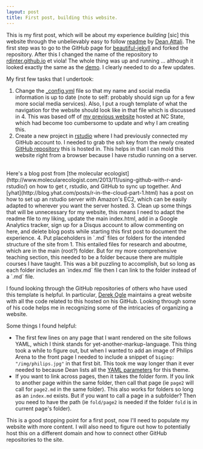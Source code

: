 ```yaml
---
layout: post
title: First post, building this website.
---
```


This is my first post, which will be about my experience _building_ [sic] this website through the unbelievably easy to follow [readme](https://github.com/daattali/beautiful-jekyll#readme) by [Dean Attali](http://deanattali.com/). The first step was to go to the GitHub page for [beautiful-jekyll](https://github.com/daattali/beautiful-jekyll) and forked the repository. After this I changed the name of the repository to [rdinter.github.io](http://rdinter.github.io/) et viola! The whole thing was up and running ... although it looked exactly the same as the [demo](http://deanattali.com/beautiful-jekyll/). I clearly needed to do a few updates.

My first few tasks that I undertook:

1. Change the [_config.yml](https://github.com/rdinter/rdinter.github.io/blob/master/_config.yml) file so that my name and social media information is up to date (note to self: probably should sign up for a few more social media services). Also, I put a rough template of what the navigation for the website should look like in that file which is discussed in 4. This was based off of [my previous website](http://www4.ncsu.edu/~rdinter/) hosted at NC State, which had become too cumbersome to update and why I am creating this.
2. Create a new project in [rstudio](https://www.rstudio.com/) where I had previously connected my GitHub account to. I needed to grab the ssh key from the newly created [GitHub repository](https://github.com/rdinter/rdinter.github.io) this is hosted in. This helps in that I can mold this website right from a browser because I have rstudio running on a server.
<br/>
   Here's a blog post from [the molecular ecologist](http://www.molecularecologist.com/2013/11/using-github-with-r-and-rstudio/) on how to get r, rstudio, and GitHub to sync up together. And [yhat](http://blog.yhat.com/posts/r-in-the-cloud-part-1.html) has a post on how to set up an rstudio server with Amazon's EC2, which can be easily adapted to wherever you want the server hosted.
3. Clean up some things that will be unnecessary for my website, this means I need to adapt the readme file to my liking, update the main index.html, add in a Google Analytics tracker, sign up for a Disqus account to allow commenting on here, and delete blog posts while starting this first post to document the experience.
4. Put placeholders in `.md` files or folders for the intended structure of the site from 1. This entailed files for research and aboutme, which are in the main (root?) folder. But for my more comprehensive teaching section, this needed to be a folder because there are multiple courses I have taught. This was a bit puzzling to accomplish, but so long as each folder includes an `index.md` file then I can link to the folder instead of a `.md` file.

I found looking through the GitHub repositories of others who have used this template is helpful. In particular, [Derek Ogle](https://github.com/droglenc/droglenc.github.io) maintains a great website with all the code related to this hosted on his GitHub. Looking through some of his code helps me in recognizing some of the intricacies of organizing a website.

Some things I found helpful:

* The first few lines on any page that I want rendered on the site follows YAML, which I think stands for yet-another-markup-language. This thing took a while to figure out, but when I wanted to add an image of Philips Arena to the front page I needed to include a snippet of `bigimg: "/img/philips.jpg"` in that first bit. This took me way longer than it ever needed to because Dean lists all the [YAML parameters](https://github.com/daattali/beautiful-jekyll#yaml-front-matter-parameters) for this theme.
* If you want to link across pages, then it takes the folder form. If you link to another page within the same folder, then call that page (ie `page2` will call for `page2.md` in the same folder). This also works for folders so long as an `index.md` exists. But if you want to call a page in a subfolder? Then you need to have the path (ie `fold/page2` is needed if the folder `fold` is in current page's folder).

This is a good stopping point for a first post, now I'll need to populate my website with more content. I will also need to figure out how to potentially host this on a different domain and how to connect other GitHub repositories to the site.